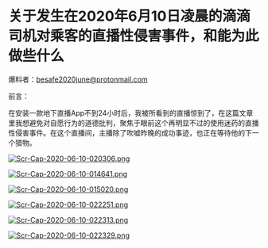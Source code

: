 
# 关于发生在2020年6月10日凌晨的滴滴司机对乘客的直播性侵害事件，和能为此做些什么



爆料者：besafe2020june@protonmail.com

前言：



在安装一款地下直播App不到24小时后，我被所看到的直播惊到了，在这篇文章里我想避免对自愿行为的道德批判，聚焦于眼前这个再明显不过的使用迷药的直播性侵害事件。在这个直播间，主播除了吹嘘昨晚的成功事迹，也正在等待他的下一个猎物。



[![Scr-Cap-2020-06-10-020306.png](https://i.postimg.cc/cJXBL7x9/Scr-Cap-2020-06-10-020306.png)](https://postimg.cc/hJQdCd7T)





[![Scr-Cap-2020-06-10-014641.png](https://i.postimg.cc/VNqLq4rg/Scr-Cap-2020-06-10-014641.png)](https://postimg.cc/kV5m9QyR)




[![Scr-Cap-2020-06-10-015020.png](https://i.postimg.cc/Yq6nwWWV/Scr-Cap-2020-06-10-015020.png)](https://postimg.cc/0bNdYrZd)




[![Scr-Cap-2020-06-10-022251.png](https://i.postimg.cc/28SbzpbD/Scr-Cap-2020-06-10-022251.png)](https://postimg.cc/dDgtBxjH)




[![Scr-Cap-2020-06-10-022313.png](https://i.postimg.cc/NfCyFNmr/Scr-Cap-2020-06-10-022313.png)](https://postimg.cc/Tpm2HJkR)

[![Scr-Cap-2020-06-10-022329.png](https://i.postimg.cc/QdBFTpJY/Scr-Cap-2020-06-10-022329.png)](https://postimg.cc/FY4Ftkq0)






